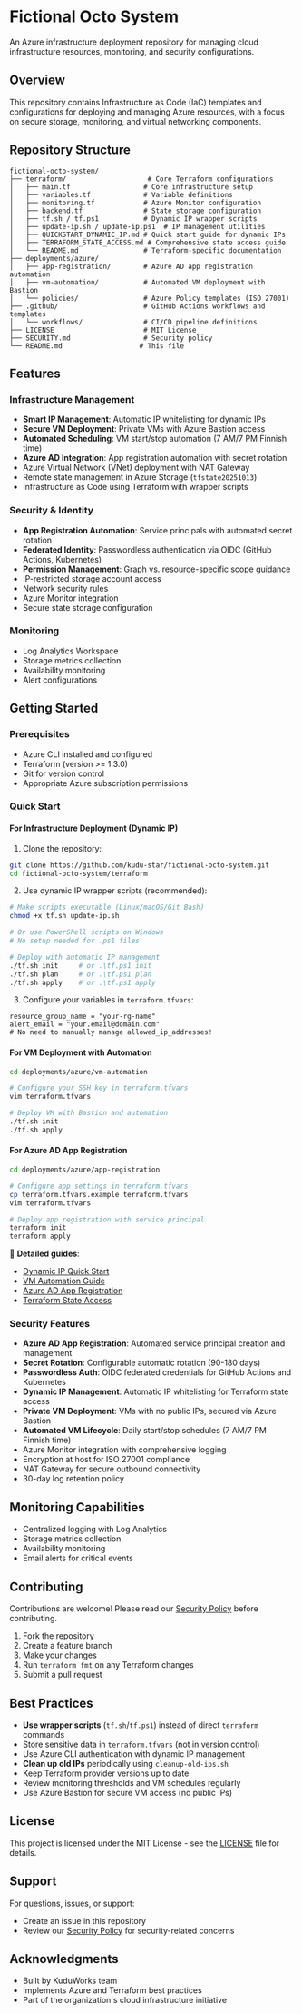 # Fictional Octo System

An Azure infrastructure deployment repository for managing cloud infrastructure resources, monitoring, and security configurations.

## Overview

This repository contains Infrastructure as Code (IaC) templates and configurations for deploying and managing Azure resources, with a focus on secure storage, monitoring, and virtual networking components.

## Repository Structure

```
fictional-octo-system/
├── terraform/                    # Core Terraform configurations
│   ├── main.tf                  # Core infrastructure setup
│   ├── variables.tf             # Variable definitions
│   ├── monitoring.tf            # Azure Monitor configuration
│   ├── backend.tf               # State storage configuration
│   ├── tf.sh / tf.ps1           # Dynamic IP wrapper scripts
│   ├── update-ip.sh / update-ip.ps1  # IP management utilities
│   ├── QUICKSTART_DYNAMIC_IP.md # Quick start guide for dynamic IPs
│   ├── TERRAFORM_STATE_ACCESS.md # Comprehensive state access guide
│   └── README.md                # Terraform-specific documentation
├── deployments/azure/
│   ├── app-registration/        # Azure AD app registration automation
│   ├── vm-automation/           # Automated VM deployment with Bastion
│   └── policies/                # Azure Policy templates (ISO 27001)
├── .github/                     # GitHub Actions workflows and templates
│   └── workflows/               # CI/CD pipeline definitions
├── LICENSE                      # MIT License
├── SECURITY.md                  # Security policy
└── README.md                   # This file
```

## Features

### Infrastructure Management
- **Smart IP Management**: Automatic IP whitelisting for dynamic IPs
- **Secure VM Deployment**: Private VMs with Azure Bastion access
- **Automated Scheduling**: VM start/stop automation (7 AM/7 PM Finnish time)
- **Azure AD Integration**: App registration automation with secret rotation
- Azure Virtual Network (VNet) deployment with NAT Gateway
- Remote state management in Azure Storage (`tfstate20251013`)
- Infrastructure as Code using Terraform with wrapper scripts

### Security & Identity
- **App Registration Automation**: Service principals with automated secret rotation
- **Federated Identity**: Passwordless authentication via OIDC (GitHub Actions, Kubernetes)
- **Permission Management**: Graph vs. resource-specific scope guidance
- IP-restricted storage account access
- Network security rules
- Azure Monitor integration
- Secure state storage configuration

### Monitoring
- Log Analytics Workspace
- Storage metrics collection
- Availability monitoring
- Alert configurations

## Getting Started

### Prerequisites

- Azure CLI installed and configured
- Terraform (version >= 1.3.0)
- Git for version control
- Appropriate Azure subscription permissions

### Quick Start

#### For Infrastructure Deployment (Dynamic IP)

1. Clone the repository:
```bash
git clone https://github.com/kudu-star/fictional-octo-system.git
cd fictional-octo-system/terraform
```

2. Use dynamic IP wrapper scripts (recommended):
```bash
# Make scripts executable (Linux/macOS/Git Bash)
chmod +x tf.sh update-ip.sh

# Or use PowerShell scripts on Windows
# No setup needed for .ps1 files

# Deploy with automatic IP management
./tf.sh init     # or .\tf.ps1 init
./tf.sh plan     # or .\tf.ps1 plan
./tf.sh apply    # or .\tf.ps1 apply
```

3. Configure your variables in `terraform.tfvars`:
```hcl
resource_group_name = "your-rg-name"
alert_email = "your.email@domain.com"
# No need to manually manage allowed_ip_addresses!
```

#### For VM Deployment with Automation

```bash
cd deployments/azure/vm-automation

# Configure your SSH key in terraform.tfvars
vim terraform.tfvars

# Deploy VM with Bastion and automation
./tf.sh init
./tf.sh apply
```

#### For Azure AD App Registration

```bash
cd deployments/azure/app-registration

# Configure app settings in terraform.tfvars
cp terraform.tfvars.example terraform.tfvars
vim terraform.tfvars

# Deploy app registration with service principal
terraform init
terraform apply
```

📖 **Detailed guides**: 
- [Dynamic IP Quick Start](terraform/QUICKSTART_DYNAMIC_IP.md)
- [VM Automation Guide](deployments/azure/vm-automation/README.md)
- [Azure AD App Registration](deployments/azure/app-registration/README.md)
- [Terraform State Access](terraform/TERRAFORM_STATE_ACCESS.md)

### Security Features

- **Azure AD App Registration**: Automated service principal creation and management
- **Secret Rotation**: Configurable automatic rotation (90-180 days)
- **Passwordless Auth**: OIDC federated credentials for GitHub Actions and Kubernetes
- **Dynamic IP Management**: Automatic IP whitelisting for Terraform state access
- **Private VM Deployment**: VMs with no public IPs, secured via Azure Bastion
- **Automated VM Lifecycle**: Daily start/stop schedules (7 AM/7 PM Finnish time)
- Azure Monitor integration with comprehensive logging
- Encryption at host for ISO 27001 compliance
- NAT Gateway for secure outbound connectivity
- 30-day log retention policy

## Monitoring Capabilities

- Centralized logging with Log Analytics
- Storage metrics collection
- Availability monitoring
- Email alerts for critical events

## Contributing

Contributions are welcome! Please read our [Security Policy](SECURITY.md) before contributing.

1. Fork the repository
2. Create a feature branch
3. Make your changes
4. Run `terraform fmt` on any Terraform changes
5. Submit a pull request

## Best Practices

- **Use wrapper scripts** (`tf.sh`/`tf.ps1`) instead of direct `terraform` commands
- Store sensitive data in `terraform.tfvars` (not in version control)
- Use Azure CLI authentication with dynamic IP management
- **Clean up old IPs** periodically using `cleanup-old-ips.sh`
- Keep Terraform provider versions up to date
- Review monitoring thresholds and VM schedules regularly
- Use Azure Bastion for secure VM access (no public IPs)

## License

This project is licensed under the MIT License - see the [LICENSE](LICENSE) file for details.

## Support

For questions, issues, or support:
- Create an issue in this repository
- Review our [Security Policy](SECURITY.md) for security-related concerns

## Acknowledgments

- Built by KuduWorks team
- Implements Azure and Terraform best practices
- Part of the organization's cloud infrastructure initiative
